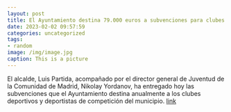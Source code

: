 ```yaml
---
layout: post
title: El Ayuntamiento destina 79.000 euros a subvenciones para clubes y deportistas locales
date: 2023-02-02 09:57:59
categories: uncategorized
tags:
- random
image: /img/image.jpg
caption: This is a picture
---
```

El alcalde, Luis Partida, acompañado por el director general de Juventud de la Comunidad de Madrid, Nikolay Yordanov, ha entregado hoy las subvenciones que el Ayuntamiento destina anualmente a los clubes deportivos y deportistas de competición del municipio.   [link](https://www.ayto-villacanada.es/noticias/el-ayuntamiento-destina-79-000-euros-a-subvenciones-para-clubes-y-deportistas-locales/)
